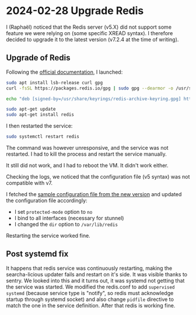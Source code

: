 # 2024-02-28 Upgrade Redis

I (Raphaël) noticed that the Redis server (v5.X) did not support some feature we were relying on (some specific XREAD syntax).
I therefore decided to upgrade it to the latest version (v7.2.4 at the time of writing).

## Upgrade of Redis

Following the [official documentation](https://redis.io/docs/install/install-redis/install-redis-on-linux/), I launched:

```bash
sudo apt install lsb-release curl gpg
curl -fsSL https://packages.redis.io/gpg | sudo gpg --dearmor -o /usr/share/keyrings/redis-archive-keyring.gpg

echo "deb [signed-by=/usr/share/keyrings/redis-archive-keyring.gpg] https://packages.redis.io/deb $(lsb_release -cs) main" | sudo tee /etc/apt/sources.list.d/redis.list

sudo apt-get update
sudo apt-get install redis
```

I then restarted the service:

```bash
sudo systemctl restart redis
```

The command was however unresponsive, and the service was not restarted. I had to kill the process and restart the service manually.

It still did not work, and I had to reboot the VM. It didn't work either.

Checking the logs, we noticed that the configuration file (v5 syntax) was not compatible with v7.

I fetched the [sample configuration file from the new version](https://github.com/redis/redis/blob/7.2.4/redis.conf) and updated the configuration file accordingly:

- I set `protected-mode` option to `no`
- I bind to all interfaces (necessary for stunnel)
- I changed the `dir` option to `/var/lib/redis`

Restarting the service worked fine.

## Post systemd fix

It happens that redis service was continuously restarting, making the searcha-licious updater fails and restart on it's side. It was visible thanks to sentry.
We looked into this and it turns out, it was systemd not getting that the service was started. We modified the redis.conf to add `supervised systemd` (because service type is "notify", so redis must acknowledge startup through systemd socket) and also change `pidfile` directive to match the one in the service definition.
After that redis is working fine.

